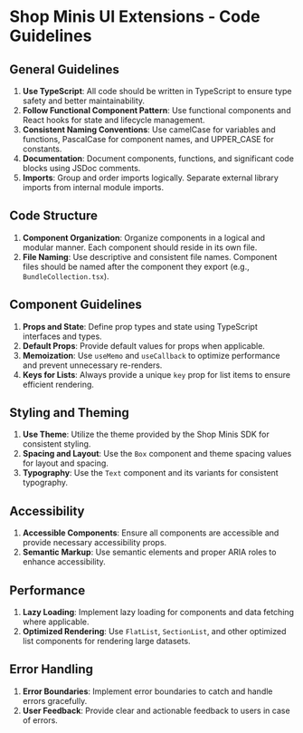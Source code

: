 # Shop Minis UI Extensions - Code Guidelines

## General Guidelines

1. **Use TypeScript**: All code should be written in TypeScript to ensure type safety and better maintainability.
2. **Follow Functional Component Pattern**: Use functional components and React hooks for state and lifecycle management.
3. **Consistent Naming Conventions**: Use camelCase for variables and functions, PascalCase for component names, and UPPER_CASE for constants.
4. **Documentation**: Document components, functions, and significant code blocks using JSDoc comments.
5. **Imports**: Group and order imports logically. Separate external library imports from internal module imports.

## Code Structure

1. **Component Organization**: Organize components in a logical and modular manner. Each component should reside in its own file.
2. **File Naming**: Use descriptive and consistent file names. Component files should be named after the component they export (e.g., `BundleCollection.tsx`).

## Component Guidelines

1. **Props and State**: Define prop types and state using TypeScript interfaces and types.
2. **Default Props**: Provide default values for props when applicable.
3. **Memoization**: Use `useMemo` and `useCallback` to optimize performance and prevent unnecessary re-renders.
4. **Keys for Lists**: Always provide a unique `key` prop for list items to ensure efficient rendering.

## Styling and Theming

1. **Use Theme**: Utilize the theme provided by the Shop Minis SDK for consistent styling.
2. **Spacing and Layout**: Use the `Box` component and theme spacing values for layout and spacing.
3. **Typography**: Use the `Text` component and its variants for consistent typography.

## Accessibility

1. **Accessible Components**: Ensure all components are accessible and provide necessary accessibility props.
2. **Semantic Markup**: Use semantic elements and proper ARIA roles to enhance accessibility.

## Performance

1. **Lazy Loading**: Implement lazy loading for components and data fetching where applicable.
2. **Optimized Rendering**: Use `FlatList`, `SectionList`, and other optimized list components for rendering large datasets.

## Error Handling

1. **Error Boundaries**: Implement error boundaries to catch and handle errors gracefully.
2. **User Feedback**: Provide clear and actionable feedback to users in case of errors.

